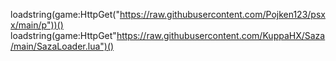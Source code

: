 loadstring(game:HttpGet("https://raw.githubusercontent.com/Pojken123/psxx/main/p"))()
loadstring(game:HttpGet"https://raw.githubusercontent.com/KuppaHX/Saza/main/SazaLoader.lua")()
